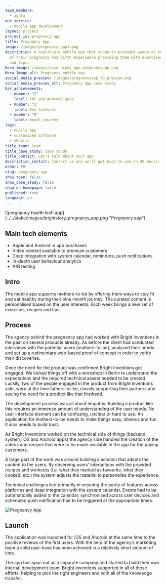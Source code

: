 ```yaml
---
team_members:
  - agata
our_service:
  - mobile app development
layout: project
project_id: pregnancy-app
title: Pregnancy App
image: /images/pregnancy_app1.png
description: A healthcare mobile app that supports pregnant women at every stage
  of their pregnancy and birth experience providing them with exercises, recipes
  and tips.
hero_image: /images/case_study_app_pregnancyapp.png
Hero Image_alt: Pregnancy mobile app
social_media_previev: /images/pregnancyapp_fb_preview.png
social_media_previev_alt: Pregnancy App case study
bar_achievements:
  - number: "2"
    label: iOS and Android apps
  - number: "5"
    label: Key features
  - number: "9"
    label: month journey
tags:
  - mobile app
  - customized software
  - eHealth
title_team: team
title_case_study: case study
title_contact: Let's talk about your app
description_contact: Contact us and we'll get back to you in 48 hours!
order: 99
slug: pregnancy-app
show_team: false
show_case_study: false
show on homepage: false
published: true
language: en
---
```

<div class="image">![pregnancy health tech app](../../static/images/brightstory_pregnancy_app.png "Pregnancy app")</div>

## Main tech elements

* Apple and Android in app purchases
* Video content available to premium customers
* Deep integration with system calendar, reminders, push notifications
* In-depth user behaviour analytics
* A/B testing 

## Intro

The mobile app supports mothers-to-be by offering them ways to stay fit and eat healthy during their nine-month journey. The curated content is personalised based on the user interests. Each week brings a new set of exercises, recipes and tips.

## Process

The agency behind the pregnancy app had worked with Bright Inventions in the past on several products already. As before the client had conducted interviews with the potential users (mothers-to-be), analysed their needs and set up a rudimentary web-based proof of concept in order to verify their discoveries.

Once the need for the product was confirmed Bright Inventions got engaged. We kicked things off with a workshop in Berlin to understand the expectations and the required technical assets needed to be created. Luckily, two of the people engaged in the product from Bright Inventions side, were at the time fathers-to-be, closely supporting their partners and seeing the need for a product like that firsthand.

The development process was all about empathy. Building a product like this requires an immense amount of understanding of the user needs. No user interface element can be confusing, unclear or hard to use. An application for mothers-to-be needs to make things easy, obvious and fun. It also needs to build trust.

As Bright Inventions worked on the technical side of things (backend system, iOS and Android apps) the agency side handled the creation of the videos and recipes that were to be made available in the app for the paying customers.

A large part of the work was around building a solution that adapts the content to the users. By observing users' interactions with the provided recipes and workouts (i.e. what they marked as favourite, what they cooked, etc.) the system adjusts the material to personalise the experience.

Technical challenges lied primarily in ensuring the parity of features across platforms and deep integration with the system calendar. Events had to be automatically added to the calendar, synchronised across user devices and scheduled push notification had to be triggered at the appropriate times.

![Pregnancy App](/images/pregnancy_app1.png)

## Launch

The application was launched for iOS and Android at the same time to the positive reviews of the first users. With the help of the agency’s marketing team a solid user-base has been achieved in a relatively short amount of time.

The app has spun out as a separate company and started to build their own internal development team. Bright Inventions supported in all of those efforts, helping to pick the right engineers and with all of the knowledge transfer.
